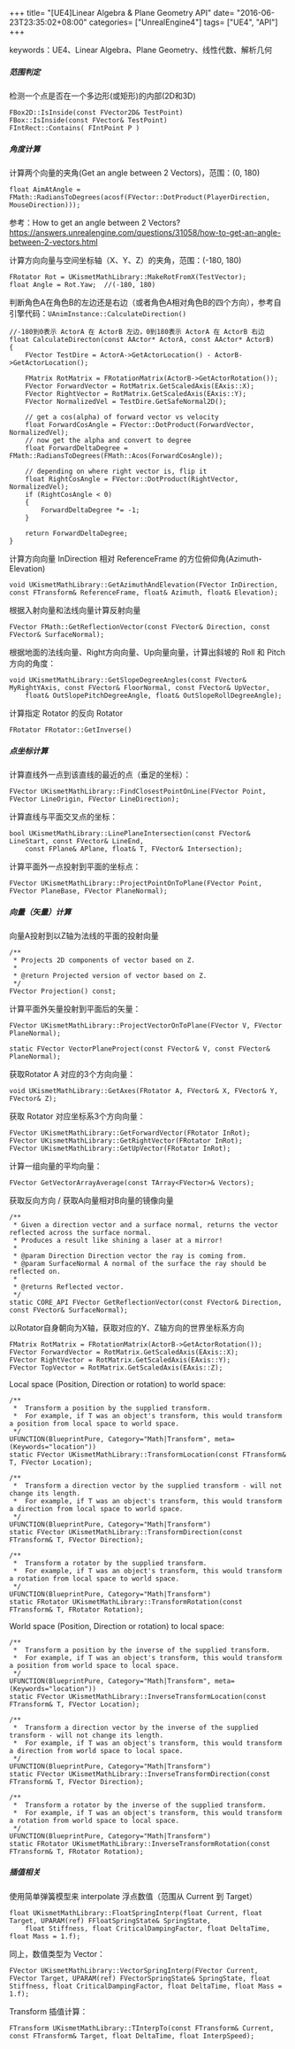 +++
title= "[UE4]Linear Algebra & Plane Geometry API"
date= "2016-06-23T23:35:02+08:00"
categories= ["UnrealEngine4"]
tags= ["UE4", "API"]
+++

keywords：UE4、Linear Algebra、Plane Geometry、线性代数、解析几何

##### 范围判定
    
检测一个点是否在一个多边形(或矩形)的内部(2D和3D)

    FBox2D::IsInside(const FVector2D& TestPoint)
    FBox::IsInside(const FVector& TestPoint)
    FIntRect::Contains( FIntPoint P )
    
##### 角度计算

计算两个向量的夹角(Get an angle between 2 Vectors)，范围：(0, 180)

    float AimAtAngle = FMath::RadiansToDegrees(acosf(FVector::DotProduct(PlayerDirection, MouseDirection)));
    
参考：How to get an angle between 2 Vectors?  
https://answers.unrealengine.com/questions/31058/how-to-get-an-angle-between-2-vectors.html

        
计算方向向量与空间坐标轴（X、Y、Z）的夹角，范围：(-180, 180)

    FRotator Rot = UKismetMathLibrary::MakeRotFromX(TestVector);
    float Angle = Rot.Yaw;  //(-180, 180)
    
判断角色A在角色B的左边还是右边（或者角色A相对角色B的四个方向），参考自引擎代码：`UAnimInstance::CalculateDirection()`

    //-180到0表示 ActorA 在 ActorB 左边，0到180表示 ActorA 在 ActorB 右边
    float CalculateDirecton(const AActor* ActorA, const AActor* ActorB)
    {
        FVector TestDire = ActorA->GetActorLocation() - ActorB->GetActorLocation();

        FMatrix RotMatrix = FRotationMatrix(ActorB->GetActorRotation());
        FVector ForwardVector = RotMatrix.GetScaledAxis(EAxis::X);
        FVector RightVector = RotMatrix.GetScaledAxis(EAxis::Y);
        FVector NormalizedVel = TestDire.GetSafeNormal2D();

        // get a cos(alpha) of forward vector vs velocity
        float ForwardCosAngle = FVector::DotProduct(ForwardVector, NormalizedVel);
        // now get the alpha and convert to degree
        float ForwardDeltaDegree = FMath::RadiansToDegrees(FMath::Acos(ForwardCosAngle));

        // depending on where right vector is, flip it
        float RightCosAngle = FVector::DotProduct(RightVector, NormalizedVel);
        if (RightCosAngle < 0)
        {
            ForwardDeltaDegree *= -1;
        }
        
        return ForwardDeltaDegree;
    }

计算方向向量 InDirection 相对 ReferenceFrame 的方位俯仰角(Azimuth-Elevation)
    
    void UKismetMathLibrary::GetAzimuthAndElevation(FVector InDirection, const FTransform& ReferenceFrame, float& Azimuth, float& Elevation);
    
根据入射向量和法线向量计算反射向量

    FVector FMath::GetReflectionVector(const FVector& Direction, const FVector& SurfaceNormal);
    
根据地面的法线向量、Right方向向量、Up向量向量，计算出斜坡的 Roll 和 Pitch 方向的角度：
    
    void UKismetMathLibrary::GetSlopeDegreeAngles(const FVector& MyRightYAxis, const FVector& FloorNormal, const FVector& UpVector, 
        float& OutSlopePitchDegreeAngle, float& OutSlopeRollDegreeAngle);

计算指定 Rotator 的反向 Rotator
		
	FRotator FRotator::GetInverse()
		
##### 点坐标计算

计算直线外一点到该直线的最近的点（垂足的坐标）：
    
    FVector UKismetMathLibrary::FindClosestPointOnLine(FVector Point, FVector LineOrigin, FVector LineDirection);
    
计算直线与平面交叉点的坐标：
    
    bool UKismetMathLibrary::LinePlaneIntersection(const FVector& LineStart, const FVector& LineEnd, 
        const FPlane& APlane, float& T, FVector& Intersection);
        
计算平面外一点投射到平面的坐标点：
        
    FVector UKismetMathLibrary::ProjectPointOnToPlane(FVector Point, FVector PlaneBase, FVector PlaneNormal);
	
##### 向量（矢量）计算

向量A投射到以Z轴为法线的平面的投射向量

	/**
	 * Projects 2D components of vector based on Z.
	 *
	 * @return Projected version of vector based on Z.
	 */
	FVector Projection() const;

计算平面外矢量投射到平面后的矢量：
    
    FVector UKismetMathLibrary::ProjectVectorOnToPlane(FVector V, FVector PlaneNormal);
	
	static FVector VectorPlaneProject(const FVector& V, const FVector& PlaneNormal);
	

获取Rotator A 对应的3个方向向量：
    
    void UKismetMathLibrary::GetAxes(FRotator A, FVector& X, FVector& Y, FVector& Z);
    
获取 Rotator 对应坐标系3个方向向量：
    
    FVector UKismetMathLibrary::GetForwardVector(FRotator InRot);
	FVector UKismetMathLibrary::GetRightVector(FRotator InRot);
	FVector UKismetMathLibrary::GetUpVector(FRotator InRot);

计算一组向量的平均向量：
    
    FVector GetVectorArrayAverage(const TArray<FVector>& Vectors);
	
获取反向方向 / 获取A向量相对B向量的镜像向量

	/** 
	 * Given a direction vector and a surface normal, returns the vector reflected across the surface normal.
	 * Produces a result like shining a laser at a mirror!
	 *
	 * @param Direction Direction vector the ray is coming from.
	 * @param SurfaceNormal A normal of the surface the ray should be reflected on.
	 *
	 * @returns Reflected vector.
	 */
	static CORE_API FVector GetReflectionVector(const FVector& Direction, const FVector& SurfaceNormal);
	
以Rotator自身朝向为X轴，获取对应的Y、Z轴方向的世界坐标系方向

	FMatrix RotMatrix = FRotationMatrix(ActorB->GetActorRotation());
	FVector ForwardVector = RotMatrix.GetScaledAxis(EAxis::X);
	FVector RightVector = RotMatrix.GetScaledAxis(EAxis::Y);
	FVector TopVector = RotMatrix.GetScaledAxis(EAxis::Z);
	
Local space (Position, Direction or rotation) to world space:
	
	/** 
	 *	Transform a position by the supplied transform.
	 *	For example, if T was an object's transform, this would transform a position from local space to world space.
	 */
	UFUNCTION(BlueprintPure, Category="Math|Transform", meta=(Keywords="location"))
	static FVector UKismetMathLibrary::TransformLocation(const FTransform& T, FVector Location);

	/** 
	 *	Transform a direction vector by the supplied transform - will not change its length. 
	 *	For example, if T was an object's transform, this would transform a direction from local space to world space.
	 */
	UFUNCTION(BlueprintPure, Category="Math|Transform")
	static FVector UKismetMathLibrary::TransformDirection(const FTransform& T, FVector Direction);

	/** 
	 *	Transform a rotator by the supplied transform. 
	 *	For example, if T was an object's transform, this would transform a rotation from local space to world space.
	 */
	UFUNCTION(BlueprintPure, Category="Math|Transform")
	static FRotator UKismetMathLibrary::TransformRotation(const FTransform& T, FRotator Rotation);
	
World space (Position, Direction or rotation) to local space:

	/** 
	 *	Transform a position by the inverse of the supplied transform.
	 *	For example, if T was an object's transform, this would transform a position from world space to local space.
	 */
	UFUNCTION(BlueprintPure, Category="Math|Transform", meta=(Keywords="location"))
	static FVector UKismetMathLibrary::InverseTransformLocation(const FTransform& T, FVector Location);

	/** 
	 *	Transform a direction vector by the inverse of the supplied transform - will not change its length.
	 *	For example, if T was an object's transform, this would transform a direction from world space to local space.
	 */
	UFUNCTION(BlueprintPure, Category="Math|Transform")
	static FVector UKismetMathLibrary::InverseTransformDirection(const FTransform& T, FVector Direction);

	/** 
	 *	Transform a rotator by the inverse of the supplied transform. 
	 *	For example, if T was an object's transform, this would transform a rotation from world space to local space.
	 */
	UFUNCTION(BlueprintPure, Category="Math|Transform")
	static FRotator UKismetMathLibrary::InverseTransformRotation(const FTransform& T, FRotator Rotation);

##### 插值相关

使用简单弹簧模型来 interpolate 浮点数值（范围从 Current 到 Target）

    float UKismetMathLibrary::FloatSpringInterp(float Current, float Target, UPARAM(ref) FFloatSpringState& SpringState, 
        float Stiffness, float CriticalDampingFactor, float DeltaTime, float Mass = 1.f);
        
同上，数值类型为 Vector：
        
    FVector UKismetMathLibrary::VectorSpringInterp(FVector Current, FVector Target, UPARAM(ref) FVectorSpringState& SpringState, float Stiffness, float CriticalDampingFactor, float DeltaTime, float Mass = 1.f);
        
Transform 插值计算：
        
    FTransform UKismetMathLibrary::TInterpTo(const FTransform& Current, const FTransform& Target, float DeltaTime, float InterpSpeed);
        
	